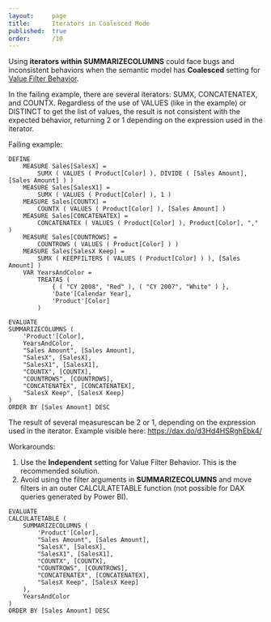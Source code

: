 ```yaml
---
layout:     page
title:      Iterators in Coalesced Mode
published:  true
order:      /10
---
```


Using **iterators within SUMMARIZECOLUMNS** could face bugs and inconsistent behaviors when the semantic model has **Coalesced** setting for [Value Filter Behavior](https://learn.microsoft.com/en-us/power-bi/transform-model/value-filter-behavior).

In the failing example, there are several iterators: SUMX, CONCATENATEX, and COUNTX. Regardless of the use of VALUES (like in the example) or DISTINCT to get the list of values, the result is not consistent with the expected behavior, returning 2 or 1 depending on the expression used in the iterator.

Failing example:

```DAX
DEFINE
    MEASURE Sales[SalesX] =
        SUMX ( VALUES ( Product[Color] ), DIVIDE ( [Sales Amount], [Sales Amount] ) )
    MEASURE Sales[SalesX1] =
        SUMX ( VALUES ( Product[Color] ), 1 )
    MEASURE Sales[COUNTX] =
        COUNTX ( VALUES ( Product[Color] ), [Sales Amount] )
    MEASURE Sales[CONCATENATEX] =
        CONCATENATEX ( VALUES ( Product[Color] ), Product[Color], "," )
    MEASURE Sales[COUNTROWS] =
        COUNTROWS ( VALUES ( Product[Color] ) )
    MEASURE Sales[SalesX Keep] =
        SUMX ( KEEPFILTERS ( VALUES ( Product[Color] ) ), [Sales Amount] )
    VAR YearsAndColor =
        TREATAS (
            { ( "CY 2008", "Red" ), ( "CY 2007", "White" ) },
            'Date'[Calendar Year],
            'Product'[Color]
        )

EVALUATE
SUMMARIZECOLUMNS (
    'Product'[Color],
    YearsAndColor,
    "Sales Amount", [Sales Amount],
    "SalesX", [SalesX],
    "SalesX1", [SalesX1],
    "COUNTX", [COUNTX],
    "COUNTROWS", [COUNTROWS],
    "CONCATENATEX", [CONCATENATEX],
    "SalesX Keep", [SalesX Keep]
)
ORDER BY [Sales Amount] DESC
```

The result of several measurescan be 2 or 1, depending on the expression used in the iterator.
Example visible here: https://dax.do/d3Hd4HSRghEbk4/

Workarounds:
1) Use the **Independent** setting for Value Filter Behavior. This is the recommended solution.
2) Avoid using the filter arguments in **SUMMARIZECOLUMNS** and move filters in an outer CALCULATETABLE function (not possible for DAX queries generated by Power BI).
```DAX
EVALUATE
CALCULATETABLE ( 
    SUMMARIZECOLUMNS (
        'Product'[Color],
        "Sales Amount", [Sales Amount],
        "SalesX", [SalesX],
        "SalesX1", [SalesX1],
        "COUNTX", [COUNTX],
        "COUNTROWS", [COUNTROWS],
        "CONCATENATEX", [CONCATENATEX],
        "SalesX Keep", [SalesX Keep]
    ),
    YearsAndColor
)
ORDER BY [Sales Amount] DESC
```
